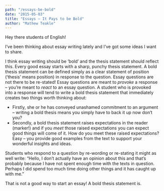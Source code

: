 ```yaml
---
path: "/essays-be-bold"
date: "2015-05-03"
title: "Essays – It Pays to be Bold"
author: "Mathew Teakle"
---
```


Hey there students of English!

I’ve been thinking about essay writing lately and I’ve got some ideas I want to share.

I think essay writing should be ‘bold’ and the thesis statement should reflect this. Every good essay starts with a sharp, punchy thesis statement. A bold thesis statement can be defined simply as a clear statement of position (‘thesis’ means position) in response to the question. Essay questions are not there to be re-stated! Essay questions are meant to *provoke* a response – you’re meant to *react* to an essay question. A student who is provoked into a response will tend to write a bold thesis statement that immediately creates two things worth thinking about:

* Firstly, she or he has conveyed unashamed commitment to an argument – writing a bold thesis means you simply have to back it up now don’t you?
* Secondly, a bold thesis statement raises expectations in the reader (marker!) and if you *meet* those raised expectations you can expect good things will come of it. How do you meet these raised expectations? Easy – you provide good examples from the text to support your wonderful insights and ideas.

Students who respond to a question by re-wording or re-stating it might as well write: “Hello, I don’t actually have an opinion about this and that’s probably because I have not spent enough time with the texts in question. Perhaps I did spend too much time doing other things and it has caught up with me.”

That is not a good way to start an essay! A bold thesis statement is.
